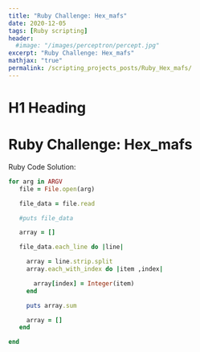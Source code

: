 ```yaml
---
title: "Ruby Challenge: Hex_mafs"
date: 2020-12-05
tags: [Ruby scripting]
header:
  #image: "/images/perceptron/percept.jpg"
excerpt: "Ruby Challenge: Hex_mafs"
mathjax: "true"
permalink: /scripting_projects_posts/Ruby_Hex_mafs/
---
```


# H1 Heading
# Ruby Challenge: Hex_mafs

Ruby Code Solution:
```ruby
for arg in ARGV
   file = File.open(arg)

   file_data = file.read

   #puts file_data

   array = []

   file_data.each_line do |line|

     array = line.strip.split
     array.each_with_index do |item ,index|

       array[index] = Integer(item)
     end

     puts array.sum

     array = []
   end

end
```
